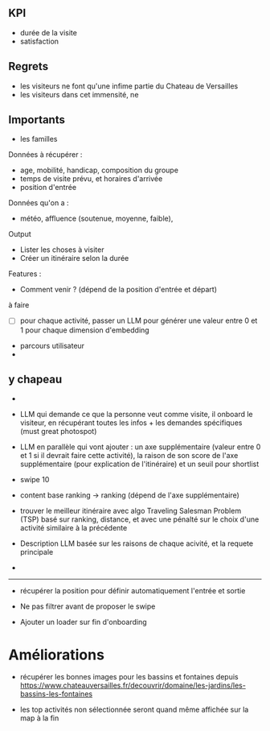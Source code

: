 
## KPI
- durée de la visite
- satisfaction

## Regrets
- les visiteurs ne font qu'une infime partie du Chateau de Versailles
- les visiteurs dans cet immensité, ne 

## Importants
- les familles




Données à récupérer :
- age, mobilité, handicap, composition du groupe
- temps de visite prévu, et horaires d'arrivée
- position d'entrée

Données qu'on a :
- météo, affluence (soutenue, moyenne, faible), 


Output
- Lister les choses à visiter
- Créer un itinéraire selon la durée


Features :
- Comment venir ? (dépend de la position d'entrée et départ)


à faire
- [ ] pour chaque activité, passer un LLM pour générer une valeur entre 0 et 1 pour chaque dimension d'embedding

- parcours utilisateur
- 


## y chapeau

- 


- LLM qui demande ce que la personne veut comme visite, il onboard le visiteur, en récupérant toutes les infos + les demandes spécifiques (must great photospot)
- LLM en parallèle qui vont ajouter : un axe supplémentaire (valeur entre 0 et 1 si il devrait faire cette activité), la raison de son score de l'axe supplémentaire (pour explication de l'itinéraire) et un seuil pour shortlist
- swipe 10
- content base ranking -> ranking (dépend de l'axe supplémentaire)
- trouver le meilleur itinéraire avec algo Traveling Salesman Problem (TSP) basé sur ranking, distance, et avec une pénalté sur le choix d'une activité similaire à la précédente

- Description LLM basée sur les raisons de chaque acivité, et la requete principale
- 



---
- récupérer la position pour définir automatiquement l'entrée et sortie


- Ne pas filtrer avant de proposer le swipe
- Ajouter un loader sur fin d'onboarding
 
# Améliorations 
- récupérer les bonnes images pour les bassins et fontaines depuis https://www.chateauversailles.fr/decouvrir/domaine/les-jardins/les-bassins-les-fontaines

- les top activités non sélectionnée seront quand même affichée sur la map à la fin